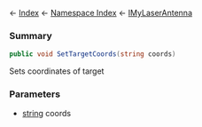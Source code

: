 ← [Index](Api-Index) ← [Namespace Index](Namespace-Index) ← [IMyLaserAntenna](Sandbox.ModAPI.Ingame.IMyLaserAntenna)

### Summary

```csharp
public void SetTargetCoords(string coords)
```

Sets coordinates of target

### Parameters

* [string](https://docs.microsoft.com/en-us/dotnet/api/System.String?view=netframework-4.6) coords
